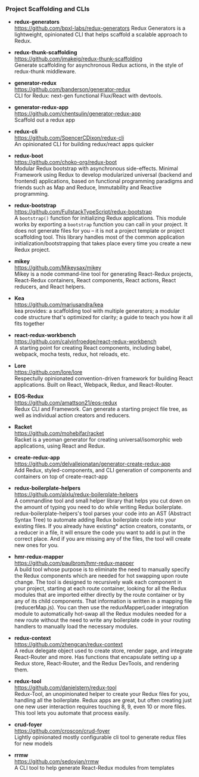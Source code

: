 ### Project Scaffolding and CLIs

- **redux-generators**  
  https://github.com/bpxl-labs/redux-generators
  Redux Generators is a lightweight, opinionated CLI that helps scaffold a scalable approach to Redux.

- **redux-thunk-scaffolding**  
  https://github.com/jmakeig/redux-thunk-scaffolding  
  Generate scaffolding for asynchronous Redux actions, in the style of redux-thunk middleware.
  
- **generator-redux**  
  https://github.com/banderson/generator-redux  
  CLI for Redux: next-gen functional Flux/React with devtools.
  
- **generator-redux-app**  
  https://github.com/chentsulin/generator-redux-app  
  Scaffold out a redux app
  
- **redux-cli**  
  https://github.com/SpencerCDixon/redux-cli  
  An opinionated CLI for building redux/react apps quicker
  
- **redux-boot**  
  https://github.com/choko-org/redux-boot  
  Modular Redux bootstrap with asynchronous side-effects.  Minimal Framework using Redux to develop modularized universal (backend and frontend) applications, based on functional programming paradigms and friends such as Map and Reduce, Immutability and Reactive programming.
  
- **redux-bootstrap**  
  https://github.com/FullstackTypeScript/redux-bootstrap    
  A `bootstrap()` function for initializing Redux applications. This module works by exporting a `bootstrap` function you can call in your project. It does not generate files for you – it is not a project template or project scaffolding tool. This library handles most of the common application initialization/bootstrapping that takes place every time you create a new Redux project.
  
- **mikey**  
  https://github.com/Mikeysax/mikey  
  Mikey is a node command-line tool for generating React-Redux projects, React-Redux containers, React components, React actions, React reducers, and React helpers.
  
- **Kea**  
  https://github.com/mariusandra/kea  
  kea provides: a scaffolding tool with multiple generators; a modular code structure that's optimized for clarity; a guide to teach you how it all fits together
  
- **react-redux-workbench**  
  https://github.com/calvinfroedge/react-redux-workbench  
  A starting point for creating React components, including babel, webpack, mocha tests, redux, hot reloads, etc.

- **Lore**  
  https://github.com/lore/lore  
  Respectully opinionated convention-driven framework for building React applications. Built on React, Webpack, Redux, and React-Router.

- **EOS-Redux**  
  https://github.com/amattson21/eos-redux  
  Redux CLI and Framework.  Can generate a starting project file tree, as well as individual action creators and reducers.
  
- **Racket**  
  https://github.com/mohebifar/racket  
  Racket is a yeoman generator for creating universal/isomorphic web applications, using React and Redux.
  
- **create-redux-app**  
  https://github.com/delvallejonatan/generator-create-redux-app  
  Add Redux, styled-components, and CLI generation of components and containers on top of create-react-app 
  
 - **redux-boilerplate-helpers**  
   https://github.com/alxlu/redux-boilerplate-helpers  
   A commandline tool and small helper library that helps you cut down on the amount of typing you need to do while writing Redux boilerplate.  redux-boilerplate-helpers's tool parses your code into an AST (Abstract Syntax Tree) to automate adding Redux boilerplate code into your existing files. If you already have existing* action creators, constants, or a reducer in a file, it will ensure the code you want to add is put in the correct place. And if you are missing any of the files, the tool will create new ones for you.
   
 - **hmr-redux-mapper**  
   https://github.com/paulbrom/hmr-redux-mapper  
   A build tool whose purpose is to eliminate the need to manually specify the Redux components which are needed for hot swapping upon route change. The tool is designed to recursively walk each component in your project, starting at each route container, looking for all the Redux modules that are imported either directly by the route container or by any of its child components. That information is written in a mapping file (reducerMap.js).  You can then use the reduxMapperLoader integration module to automatically hot-swap all the Redux modules needed for a new route without the need to write any boilerplate code in your routing handlers to manually load the necessary modules.
   
- **redux-context**  
  https://github.com/zhengcan/redux-context  
  A redux delegate object used to create store, render page, and integrate React-Router and more.  Has functions that encapsulate setting up a Redux store, React-Router, and the Redux DevTools, and rendering them.
  
- **redux-tool**  
  https://github.com/danielstern/redux-tool  
  Redux-Tool, an unopinionated helper to create your Redux files for you, handling all the boilerplate. Redux apps are great, but often creating just one new user interaction requires touching 8, 9, even 10 or more files. This tool lets you automate that process easily.
  
- **crud-foyer**  
  https://github.com/croscon/crud-foyer  
  Lightly opinionated mostly configurable cli tool to generate redux files for new models
  
- **rrmw**  
  https://github.com/sedoyjan/rrmw  
  A CLI tool to help generate React-Redux modules from templates